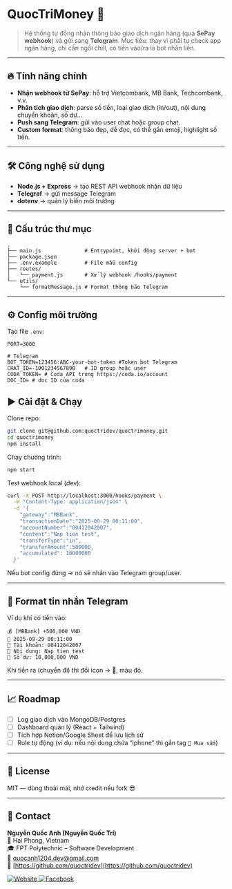# QuocTriMoney 💸

> Hệ thống tự động nhận thông báo giao dịch ngân hàng (qua **SePay webhook**) và gửi sang **Telegram**.
> Mục tiêu: thay vì phải tự check app ngân hàng, chỉ cần ngồi chill, có tiền vào/ra là bot nhắn liền.

---

## 🔥 Tính năng chính

* **Nhận webhook từ SePay**: hỗ trợ Vietcombank, MB Bank, Techcombank, v.v.
* **Phân tích giao dịch**: parse số tiền, loại giao dịch (in/out), nội dung chuyển khoản, số dư…
* **Push sang Telegram**: gửi vào user chat hoặc group chat.
* **Custom format**: thông báo đẹp, dễ đọc, có thể gắn emoji, highlight số tiền.


---

## 🛠️ Công nghệ sử dụng

* **Node.js + Express** → tạo REST API webhook nhận dữ liệu
* **Telegraf** → gửi message Telegram
* **dotenv** → quản lý biến môi trường

---

## 📂 Cấu trúc thư mục

```
.
├── main.js              # Entrypoint, khởi động server + bot
├── package.json
├── .env.example         # File mẫu config
├── routes/
│   └── payment.js       # Xử lý webhook /hooks/payment
└── utils/
    └── formatMessage.js # Format thông báo Telegram
```

---

## ⚙️ Config môi trường

Tạo file `.env`:

```env
PORT=3000

# Telegram
BOT_TOKEN=123456:ABC-your-bot-token #Token bot Telegram
CHAT_ID=-1001234567890   # ID group hoặc user
CODA_TOKEN= # Coda API trong https://coda.io/account
DOC_ID= # doc ID của coda 

```


## ▶️ Cài đặt & Chạy

Clone repo:

```bash
git clone git@github.com:quoctridev/quoctrimoney.git
cd quoctrimoney
npm install
```


Chạy chương trình:

```bash
npm start
```

Test webhook local (dev):

```bash
curl -X POST http://localhost:3000/hooks/payment \
  -H "Content-Type: application/json" \
  -d '{
    "gateway":"MBBank",
    "transactionDate":"2025-09-29 00:11:00",
    "accountNumber":"00412042007",
    "content":"Nap tien test",
    "transferType":"in",
    "transferAmount":500000,
    "accumulated": 10000000
  }'
```

Nếu bot config đúng → nó sẽ nhắn vào Telegram group/user.

---


## 📨 Format tin nhắn Telegram

Ví dụ khi có tiền vào:

```
💰 [MBBank] +500,000 VND
📅 2025-09-29 00:11:00
👤 Tài khoản: 00412042007
📝 Nội dung: Nap tien test
🏦 Số dư: 10,000,000 VND
```

Khi tiền ra (chuyển đi) thì đổi icon → 🔻, màu đỏ.

---

## 📈 Roadmap

* [ ] Log giao dịch vào MongoDB/Postgres
* [ ] Dashboard quản lý (React + Tailwind)
* [ ] Tích hợp Notion/Google Sheet để lưu lịch sử
* [ ] Rule tự động (ví dụ: nếu nội dung chứa “iphone” thì gắn tag `🛒 Mua sắm`)

---

## 📝 License

MIT — dùng thoải mái, nhớ credit nếu fork 😎

---

## 👤 Contact

**Nguyễn Quốc Anh (Nguyễn Quốc Trí)**  
📍 Hai Phong, Vietnam  
🎓 FPT Polytechnic – Software Development  
📧 quocanh1204.dev@gmail.com  
🔗 [https://github.com/quoctridev](https://github.com/quoctridev)  

<p>
  <a href="https://quoctri.dev">
    <img src="https://img.shields.io/badge/Website-000000?style=flat&logo=About.me&logoColor=white" alt="Website"/>
  </a>
  <a href="https://facebook.com/quoctris.dev/">
    <img src="https://img.shields.io/badge/Facebook-1877F2?style=flat&logo=facebook&logoColor=white" alt="Facebook"/>
  </a>
</p>

